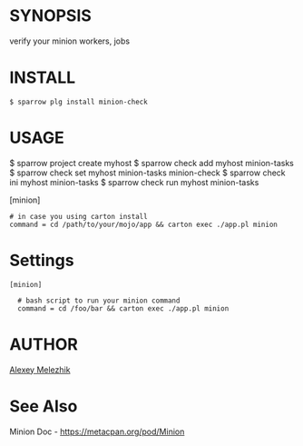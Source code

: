 # SYNOPSIS

verify your minion workers, jobs

# INSTALL
    
    $ sparrow plg install minion-check
    
# USAGE
  
  $ sparrow project create myhost
  $ sparrow check add myhost minion-tasks
  $ sparrow check set myhost minion-tasks minion-check
  $ sparrow check ini myhost minion-tasks
  $ sparrow check run myhost minion-tasks

  [minion]

    # in case you using carton install
    command = cd /path/to/your/mojo/app && carton exec ./app.pl minion

# Settings

    [minion]
    
      # bash script to run your minion command
      command = cd /foo/bar && carton exec ./app.pl minion


# AUTHOR

[Alexey Melezhik](mailto:melezhik@gmail.com)

# See Also

Minion Doc - https://metacpan.org/pod/Minion

